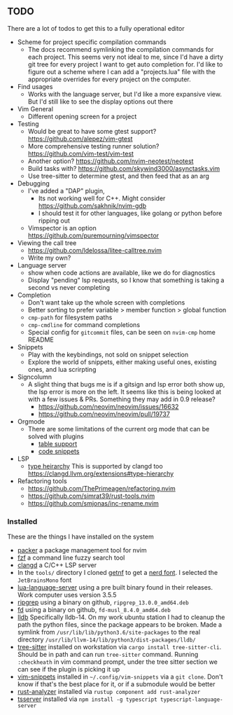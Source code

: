 ## TODO
There are a lot of todos to get this to a fully operational editor
- Scheme for project specific compilation commands
    - The docs recommend symlinking the compilation commands for each project. This seems very not ideal to me, since I'd have a dirty git tree for every project I want to get auto completion for. I'd like to figure out a scheme where I can add a "projects.lua" file with the appropriate overrides for every project on the computer. 
- Find usages
    - Works with the language server, but I'd like a more expansive view. But I'd still like to see the display options out there
- Vim General
    - Different opening screen for a project
- Testing
    - Would be great to have some gtest support? https://github.com/alepez/vim-gtest
    - More comprehensive testing runner solution? https://github.com/vim-test/vim-test
    - Another option? https://github.com/nvim-neotest/neotest
    - Build tasks with? https://github.com/skywind3000/asynctasks.vim
    - Use tree-sitter to determine gtest, and then feed that as an arg
- Debugging
    - I've added a "DAP" plugin,
        - Its not working well for C++. Might consider https://github.com/sakhnik/nvim-gdb
        - I should test it for other languages, like golang or python before ripping out
    - Vimspector is an option https://github.com/puremourning/vimspector
- Viewing the call tree
    - https://github.com/ldelossa/litee-calltree.nvim
    - Write my own?
- Language server 
    - show when code actions are available, like we do for diagnostics
    - Display "pending" lsp requests, so I know that something is taking a second vs never completing
- Completion
    - Don't want take up the whole screen with completions
    - Better sorting to prefer variable > member function > global function
    - `cmp-path` for filesystem paths
    - `cmp-cmdline` for command completions
    - Special config for `gitcommit` files, can be seen on `nvim-cmp` home README
- Snippets
    - Play with the keybindings, not sold on snippet selection
    - Explore the world of snippets, either making useful ones, existing ones, and lua scrirpting
- Signcolumn
    - A slight thing that bugs me is if a gitsign and lsp error both show up, the lsp error is more on the left.
      It seems like this is being looked at with a few issues & PRs. Something they may add in 0.9 release?
      - https://github.com/neovim/neovim/issues/16632
      - https://github.com/neovim/neovim/pull/19737
- Orgmode
    - There are some limitations of the current org mode that can be solved with plugins
      - [table support](https://github.com/dhruvasagar/vim-table-mode)
      - [code snippets](https://github.com/michaelb/sniprun)
- LSP
    - [type heirarchy](https://microsoft.github.io/language-server-protocol/specifications/lsp/3.17/specification/#typeHierarchy_supertypes)
      This is supported by clangd too https://clangd.llvm.org/extensions#type-hierarchy
- Refactoring tools
    - https://github.com/ThePrimeagen/refactoring.nvim
    - https://github.com/simrat39/rust-tools.nvim
    - https://github.com/smjonas/inc-rename.nvim


### Installed
These are the things I have installed on the system
- [packer](https://github.com/wbthomason/packer.nvim) a package management tool for nvim
- [fzf](https://github.com/junegunn/fzf) a command line fuzzy search tool
- [clangd](https://clangd.llvm.org/) a C/C++ LSP server
- In the `tools/` directory I cloned [getnf](https://github.com/ronniedroid/getnf) to get a [nerd font](https://github.com/ryanoasis/nerd-fonts). I selected the `JetBrainsMono` font
- [lua-language-server](https://github.com/sumneko/lua-language-server) using a pre built binary found in their releases. Work computer uses version 3.5.5 
- [ripgrep](https://github.com/BurntSushi/ripgrep) using a binary on github, `ripgrep_13.0.0_amd64.deb`
- [fd](https://github.com/sharkdp/fd) using a binary on github, `fd-musl_8.4.0_amd64.deb`
- [lldb](https://apt.llvm.org/) Specifically lldb-14. On my work ubuntu station I had to cleanup the
path the python files, since the package appears to be broken. Made a symlink from 
`/usr/lib/lib/python3.6/site-packages` to the real directory 
`/usr/lib/llvm-14/lib/python3/dist-packages/lldb/`
- [tree-sitter](https://github.com/tree-sitter/tree-sitter/blob/master/cli/README.md) installed on workstation via 
  `cargo install tree-sitter-cli`. Should be in path and can run `tree-sitter` command. Running `:checkheath` in vim
  command prompt, under the tree sitter section we can see if the plugin is picking it up
- [vim-snippets](https://github.com/honza/vim-snippets.git) installed in `~/.config/vim-snippets` via a `git clone`.
  Don't know if that's the best place for it, or if a submodule would be better
- [rust-analyzer](https://rust-analyzer.github.io/manual.html#rust-analyzer-language-server-binary) installed via
  `rustup component add rust-analyzer`
- [tsserver](https://github.com/Microsoft/TypeScript/wiki/Standalone-Server-%28tsserver%29) installed via `npm install -g typescript typescript-language-server`
